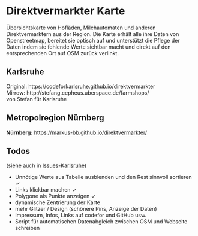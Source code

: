 # Direktvermarkter Karte
Übersichtskarte von Hofläden, Milchautomaten und anderen Direktvermarktern aus der Region. Die Karte erhält alle ihre Daten von Openstreetmap, bereitet sie optisch auf und unterstützt die Pflege der Daten indem sie fehlende Werte sichtbar macht und direkt auf den entsprechenden Ort auf OSM zurück verlinkt.

<h2>Karlsruhe</h2>
Original: https://codeforkarlsruhe.github.io/direktvermarkter
<br>Mirrow: http://stefang.cepheus.uberspace.de/farmshops/
<br>von Stefan für Karlsruhe

<h2>Metropolregion Nürnberg</h2>

<b>Nürnberg:</b> https://markus-bb.github.io/direktvermarkter/

<h2>Todos</h2>

(siehe auch in <a href="https://github.com/CodeforKarlsruhe/direktvermarkter/issues">Issues-Karlsruhe</a>)
* Unnötige Werte aus Tabelle ausblenden und den Rest sinnvoll sortieren ✓
* Links klickbar machen ✓
* Polygone als Punkte anzeigen ✓
* dynamische Zentrierung der Karte
* mehr Glitzer / Design (schönere Pins, Anzeige der Daten)
* Impressum, Infos, Links auf codefor und GitHub usw. 
* Script für automatischen Datenabgleich zwischen OSM und Webseite schreiben

